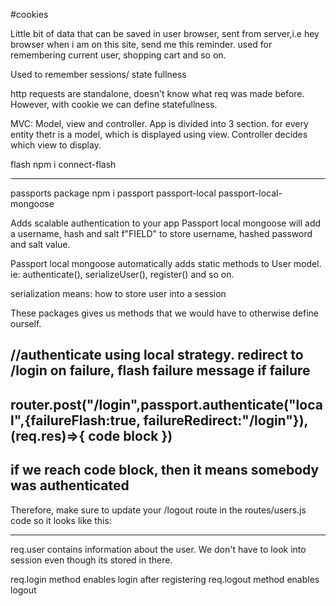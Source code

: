 #cookies

Little bit of data that can be saved in user browser, sent from server,i.e hey browser when i am on this site, send me this reminder. used for remembering current user, shopping cart and so on.

Used to remember sessions/ state fullness

http requests are standalone, doesn't know what req was made before. However, with cookie we can define statefullness.

MVC: Model, view and controller. App is divided into 3 section. for every entity thetr is a model, which is displayed using view. Controller decides which view to display.

flash
npm i connect-flash

---

passports package
npm i passport passport-local passport-local-mongoose

Adds scalable authentication to your app
Passport local mongoose will add a username, hash and salt f"FIELD" to store username, hashed password and salt value.

Passport local mongoose automatically adds static methods to User model. ie: authenticate(), serializeUser(), register() and so on.


serialization means: how to store user into a session

These packages gives us methods that we would have to otherwise define ourself.

//authenticate using local strategy. redirect to /login on failure, flash failure message if failure
--
router.post("/login",passport.authenticate("local",{failureFlash:true, failureRedirect:"/login"}),(req.res)=>{
code block
})
--
if we reach code block, then it means somebody was authenticated
--

Therefore, make sure to update your /logout route in the routes/users.js code so it looks like this:

---
req.user contains information about the user. We don't have to look into session even though its stored in there.

req.login method enables login after registering
req.logout method enables logout